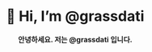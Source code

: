 <div align = center> <H1> <b>👋 Hi, I’m @grassdati</b> </H1>
<b>안녕하세요. 저는 @grassdati 입니다.</b></div> <br>
